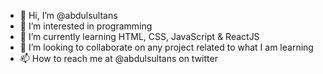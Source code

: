 - 👋 Hi, I’m @abdulsultans
- 👀 I’m interested in programming
- 🌱 I’m currently learning HTML, CSS, JavaScript & ReactJS
- 💞️ I’m looking to collaborate on any project related to what I am learning
- 📫 How to reach me at @abdulsultans on twitter

<!---
abdulsultans/abdulsultans is a ✨ special ✨ repository because its `README.md` (this file) appears on your GitHub profile.
You can click the Preview link to take a look at your changes.
--->
